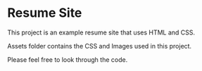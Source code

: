 # Resume Site

This project is an example resume site that uses HTML and CSS.

Assets folder contains the CSS and Images used in this project.

Please feel free to look through the code.
